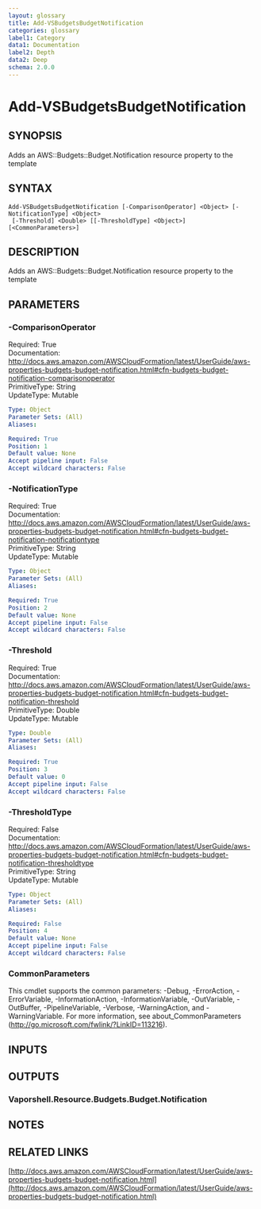 ```yaml
---
layout: glossary
title: Add-VSBudgetsBudgetNotification
categories: glossary
label1: Category
data1: Documentation
label2: Depth
data2: Deep
schema: 2.0.0
---
```


# Add-VSBudgetsBudgetNotification

## SYNOPSIS
Adds an AWS::Budgets::Budget.Notification resource property to the template

## SYNTAX

```
Add-VSBudgetsBudgetNotification [-ComparisonOperator] <Object> [-NotificationType] <Object>
 [-Threshold] <Double> [[-ThresholdType] <Object>] [<CommonParameters>]
```

## DESCRIPTION
Adds an AWS::Budgets::Budget.Notification resource property to the template

## PARAMETERS

### -ComparisonOperator
Required: True    
Documentation: http://docs.aws.amazon.com/AWSCloudFormation/latest/UserGuide/aws-properties-budgets-budget-notification.html#cfn-budgets-budget-notification-comparisonoperator    
PrimitiveType: String    
UpdateType: Mutable

```yaml
Type: Object
Parameter Sets: (All)
Aliases:

Required: True
Position: 1
Default value: None
Accept pipeline input: False
Accept wildcard characters: False
```

### -NotificationType
Required: True    
Documentation: http://docs.aws.amazon.com/AWSCloudFormation/latest/UserGuide/aws-properties-budgets-budget-notification.html#cfn-budgets-budget-notification-notificationtype    
PrimitiveType: String    
UpdateType: Mutable

```yaml
Type: Object
Parameter Sets: (All)
Aliases:

Required: True
Position: 2
Default value: None
Accept pipeline input: False
Accept wildcard characters: False
```

### -Threshold
Required: True    
Documentation: http://docs.aws.amazon.com/AWSCloudFormation/latest/UserGuide/aws-properties-budgets-budget-notification.html#cfn-budgets-budget-notification-threshold    
PrimitiveType: Double    
UpdateType: Mutable

```yaml
Type: Double
Parameter Sets: (All)
Aliases:

Required: True
Position: 3
Default value: 0
Accept pipeline input: False
Accept wildcard characters: False
```

### -ThresholdType
Required: False    
Documentation: http://docs.aws.amazon.com/AWSCloudFormation/latest/UserGuide/aws-properties-budgets-budget-notification.html#cfn-budgets-budget-notification-thresholdtype    
PrimitiveType: String    
UpdateType: Mutable

```yaml
Type: Object
Parameter Sets: (All)
Aliases:

Required: False
Position: 4
Default value: None
Accept pipeline input: False
Accept wildcard characters: False
```

### CommonParameters
This cmdlet supports the common parameters: -Debug, -ErrorAction, -ErrorVariable, -InformationAction, -InformationVariable, -OutVariable, -OutBuffer, -PipelineVariable, -Verbose, -WarningAction, and -WarningVariable.
For more information, see about_CommonParameters (http://go.microsoft.com/fwlink/?LinkID=113216).

## INPUTS

## OUTPUTS

### Vaporshell.Resource.Budgets.Budget.Notification

## NOTES

## RELATED LINKS

[http://docs.aws.amazon.com/AWSCloudFormation/latest/UserGuide/aws-properties-budgets-budget-notification.html](http://docs.aws.amazon.com/AWSCloudFormation/latest/UserGuide/aws-properties-budgets-budget-notification.html)

